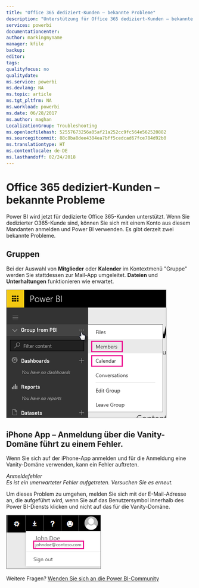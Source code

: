 ```yaml
---
title: "Office 365 dediziert-Kunden – bekannte Probleme"
description: "Unterstützung für Office 365 dediziert-Kunden – bekannte Probleme Dieses Thema behandelt Probleme, die speziell für Office 365 dediziert-Kunden relevant sind. Dazu gehören Einschränkungen des Gruppenfeatures sowie der iPhone-App mit personalisierten Domänen."
services: powerbi
documentationcenter: 
author: markingmyname
manager: kfile
backup: 
editor: 
tags: 
qualityfocus: no
qualitydate: 
ms.service: powerbi
ms.devlang: NA
ms.topic: article
ms.tgt_pltfrm: NA
ms.workload: powerbi
ms.date: 06/28/2017
ms.author: maghan
LocalizationGroup: Troubleshooting
ms.openlocfilehash: 52557673256a05af21a252cc9fc564e562520882
ms.sourcegitcommit: 88c8ba8dee4384ea7bff5cedcad67fce784d92b0
ms.translationtype: HT
ms.contentlocale: de-DE
ms.lasthandoff: 02/24/2018
---
```

# <a name="office-365-dedicated-customers---known-issues"></a>Office 365 dediziert-Kunden – bekannte Probleme
Power BI wird jetzt für dedizierte Office 365-Kunden unterstützt.  Wenn Sie dedizierter O365-Kunde sind, können Sie sich mit einem Konto aus diesem Mandanten anmelden und Power BI verwenden. Es gibt derzeit zwei bekannte Probleme.

## <a name="groups"></a>Gruppen
Bei der Auswahl von **Mitglieder** oder **Kalender** im Kontextmenü "Gruppe" werden Sie stattdessen zur Mail-App umgeleitet.  **Dateien** und **Unterhaltungen** funktionieren wie erwartet.

![](media/service-admin-office-365-dedicated-known-issues/group-menu.png)

## <a name="iphone-app---sign-in-with-vanity-domain-leads-to-error"></a>iPhone App – Anmeldung über die Vanity-Domäne führt zu einem Fehler.
Wenn Sie sich auf der iPhone-App anmelden und für die Anmeldung eine Vanity-Domäne verwenden, kann ein Fehler auftreten.

*Anmeldefehler*  
*Es ist ein unerwarteter Fehler aufgetreten. Versuchen Sie es erneut.*

Um dieses Problem zu umgehen, melden Sie sich mit der E-Mail-Adresse an, die aufgeführt wird, wenn Sie auf das Benutzersymbol innerhalb des Power BI-Diensts klicken und nicht auf das für die Vanity-Domäne.

![](media/service-admin-office-365-dedicated-known-issues/sign-in-address.png)

Weitere Fragen? [Wenden Sie sich an die Power BI-Community](http://community.powerbi.com/)

